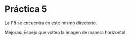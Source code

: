 # Práctica 5

La P5 se encuentra en este mismo directorio.

Mejoras: Espejo que voltea la imagen de manera horizontal
